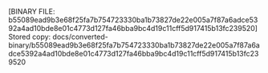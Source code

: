 [BINARY FILE: b55089ead9b3e68f25fa7b754723330ba1b73827de22e005a7f87a6adce5392a4ad10bde8e01c4773d127fa46bba9bc4d19c11cff5d917415b13fc239520]
Stored copy: docs/converted-binary/b55089ead9b3e68f25fa7b754723330ba1b73827de22e005a7f87a6adce5392a4ad10bde8e01c4773d127fa46bba9bc4d19c11cff5d917415b13fc239520
